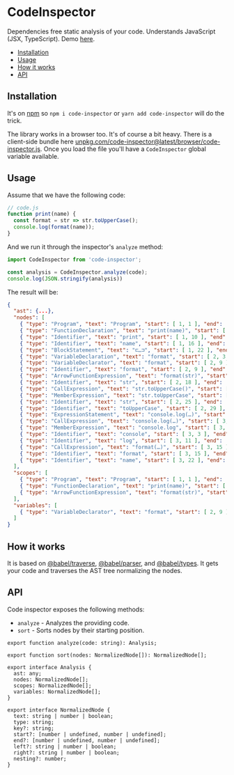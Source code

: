 # CodeInspector

Dependencies free static analysis of your code. Understands JavaScript (JSX, TypeScript). Demo [here](https://inspector.now.sh/).

  - [Installation](#installation)
  - [Usage](#usage)
  - [How it works](#how-it-works)
  - [API](#api)

## Installation

It's on [npm](https://www.npmjs.com/package/code-inspector) so `npm i code-inspector` or `yarn add code-inspector` will do the trick.

The library works in a browser too. It's of course a bit heavy. There is a client-side bundle here [unpkg.com/code-inspector@latest/browser/code-inspector.js](https://unpkg.com/code-inspector@1.1.8/browser/code-inspector.js). Once you load the file you'll have a `CodeInspector` global variable available.

## Usage

Assume that we have the following code:

```js
// code.js
function print(name) {
  const format = str => str.toUpperCase();
  console.log(format(name));
}
```

And we run it through the inspector's `analyze` method:

```js
import CodeInspector from 'code-inspector';

const analysis = CodeInspector.analyze(code);
console.log(JSON.stringify(analysis))
```

The result will be:

```json
{
  "ast": {...},
  "nodes": [
    { "type": "Program", "text": "Program", "start": [ 1, 1 ], "end": [ 4, 2 ], "key": "Program1:14:2", "nesting": 0 },
    { "type": "FunctionDeclaration", "text": "print(name)", "start": [ 1, 1 ], "end": [ 4, 2 ], "key": "FunctionDeclaration1:14:2", "nesting": 1 },
    { "type": "Identifier", "text": "print", "start": [ 1, 10 ], "end": [ 1, 15 ], "key": "Identifier1:101:15", "nesting": 1 },
    { "type": "Identifier", "text": "name", "start": [ 1, 16 ], "end": [ 1, 20 ], "key": "Identifier1:161:20", "nesting": 1 },
    { "type": "BlockStatement", "text": "⊏…⊐", "start": [ 1, 22 ], "end": [ 4, 2 ], "key": "BlockStatement1:224:2", "nesting": 1 },
    { "type": "VariableDeclaration", "text": "format", "start": [ 2, 3 ], "end": [ 2, 43 ], "key": "VariableDeclaration2:32:43", "nesting": 1 },
    { "type": "VariableDeclarator", "text": "format", "start": [ 2, 9 ], "end": [ 2, 42 ], "key": "VariableDeclarator2:92:42", "nesting": 1 },
    { "type": "Identifier", "text": "format", "start": [ 2, 9 ], "end": [ 2, 15 ], "key": "Identifier2:92:15", "nesting": 1 },
    { "type": "ArrowFunctionExpression", "text": "format(str)", "start": [ 2, 18 ], "end": [ 2, 42 ], "key": "ArrowFunctionExpression2:182:42", "nesting": 2 },
    { "type": "Identifier", "text": "str", "start": [ 2, 18 ], "end": [ 2, 21 ], "key": "Identifier2:182:21", "nesting": 2 },
    { "type": "CallExpression", "text": "str.toUpperCase()", "start": [ 2, 25 ], "end": [ 2, 42 ], "key": "CallExpression2:252:42", "nesting": 2 },
    { "type": "MemberExpression", "text": "str.toUpperCase", "start": [ 2, 25 ], "end": [ 2, 40 ], "key": "MemberExpression2:252:40", "nesting": 2 },
    { "type": "Identifier", "text": "str", "start": [ 2, 25 ], "end": [ 2, 28 ], "key": "Identifier2:252:28", "nesting": 2 },
    { "type": "Identifier", "text": "toUpperCase", "start": [ 2, 29 ], "end": [ 2, 40 ], "key": "Identifier2:292:40", "nesting": 2 },
    { "type": "ExpressionStatement", "text": "console.log(…)", "start": [ 3, 3 ], "end": [ 3, 29 ], "key": "ExpressionStatement3:33:29", "nesting": 1 },
    { "type": "CallExpression", "text": "console.log(…)", "start": [ 3, 3 ], "end": [ 3, 28 ], "key": "CallExpression3:33:28", "nesting": 1 },
    { "type": "MemberExpression", "text": "console.log", "start": [ 3, 3 ], "end": [ 3, 14 ], "key": "MemberExpression3:33:14", "nesting": 1 },
    { "type": "Identifier", "text": "console", "start": [ 3, 3 ], "end": [ 3, 10 ], "key": "Identifier3:33:10", "nesting": 1 },
    { "type": "Identifier", "text": "log", "start": [ 3, 11 ], "end": [ 3, 14 ], "key": "Identifier3:113:14", "nesting": 1 },
    { "type": "CallExpression", "text": "format(…)", "start": [ 3, 15 ], "end": [ 3, 27 ], "key": "CallExpression3:153:27", "nesting": 1 },
    { "type": "Identifier", "text": "format", "start": [ 3, 15 ], "end": [ 3, 21 ], "key": "Identifier3:153:21", "nesting": 1 },
    { "type": "Identifier", "text": "name", "start": [ 3, 22 ], "end": [ 3, 26 ], "key": "Identifier3:223:26", "nesting": 1 }
  ],
  "scopes": [
    { "type": "Program", "text": "Program", "start": [ 1, 1 ], "end": [ 4, 2 ], "key": "Program1:14:2", "nesting": 0 },
    { "type": "FunctionDeclaration", "text": "print(name)", "start": [ 1, 1 ], "end": [ 4, 2 ], "key": "FunctionDeclaration1:14:2", "nesting": 1 },
    { "type": "ArrowFunctionExpression", "text": "format(str)", "start": [ 2, 18 ], "end": [ 2, 42 ], "key": "ArrowFunctionExpression2:182:42", "nesting": 2 }
  ],
  "variables": [
    { "type": "VariableDeclarator", "text": "format", "start": [ 2, 9 ], "end": [ 2, 42 ], "key": "VariableDeclarator2:92:42", "nesting": 1 }
  ]
}
```

## How it works

It is based on [@babel/traverse](https://www.npmjs.com/package/@babel/traverse), [@babel/parser](https://www.npmjs.com/package/@babel/parser), and [@babel/types](https://www.npmjs.com/package/@babel/types). It gets your code and traverses the AST tree normalizing the nodes.

## API

Code inspector exposes the following methods:

* `analyze` - Analyzes the providing code.
* `sort` - Sorts nodes by their starting position.

```
export function analyze(code: string): Analysis;

export function sort(nodes: NormalizedNode[]): NormalizedNode[];

export interface Analysis {
  ast: any;
  nodes: NormalizedNode[];
  scopes: NormalizedNode[];
  variables: NormalizedNode[];
}

export interface NormalizedNode {
  text: string | number | boolean;
  type: string;
  key?: string;
  start?: [number | undefined, number | undefined];
  end?: [number | undefined, number | undefined];
  left?: string | number | boolean;
  right?: string | number | boolean;
  nesting?: number;
}
```